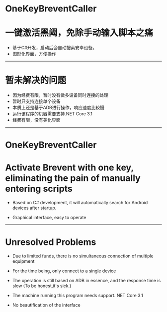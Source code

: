 # OneKeyBreventCaller 
# 一键激活黑阈，免除手动输入脚本之痛
- 基于C#开发，启动后会自动搜索安卓设备。
- 图形化界面，方便操作
---
# 暂未解决的问题
- 因为经费有限，暂时没有做多设备同时连接的处理
- 暂时只支持连接单个设备
- 本质上还是基于ADB进行操作，响应速度比较慢
- 运行该程序的机器需要支持.NET Core 3.1
- 经费有限，没有美化界面
---
# OneKeyBreventCaller 
# Activate Brevent with one key, eliminating the pain of manually entering scripts


- Based on C# development, it will automatically search for Android devices after startup.

- Graphical interface, easy to operate

---

# Unresolved Problems

- Due to limited funds, there is no simultaneous connection of multiple equipment

- For the time being, only connect to a single device

- The operation is still based on ADB in essence, and the response time is slow (To be honest,it's sick.)

- The machine running this program needs support. NET Core 3.1

- No beautification of the interface
